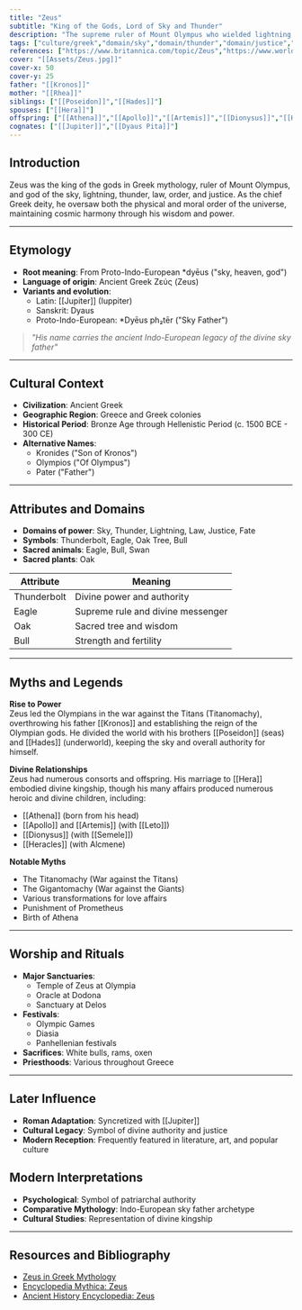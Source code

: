 ```yaml
---
title: "Zeus"
subtitle: "King of the Gods, Lord of Sky and Thunder"
description: "The supreme ruler of Mount Olympus who wielded lightning as his weapon and governed both gods and mortals"
tags: ["culture/greek","domain/sky","domain/thunder","domain/justice","trait/king","trait/male","trait/supreme-deity","trait/warrior","trait/olympian","motif/A280","motif/A0"]
references: ["https://www.britannica.com/topic/Zeus","https://www.worldhistory.org/zeus/","https://www.ancient.eu/Zeus/"]
cover: "[[Assets/Zeus.jpg]]"
cover-x: 50
cover-y: 25
father: "[[Kronos]]"
mother: "[[Rhea]]"
siblings: ["[[Poseidon]]","[[Hades]]"]
spouses: ["[[Hera]]"]
offspring: ["[[Athena]]","[[Apollo]]","[[Artemis]]","[[Dionysus]]","[[Heracles]]"]
cognates: ["[[Jupiter]]","[[Dyaus Pita]]"]
---
```

## Introduction

Zeus was the king of the gods in Greek mythology, ruler of Mount Olympus, and god of the sky, lightning, thunder, law, order, and justice. As the chief Greek deity, he oversaw both the physical and moral order of the universe, maintaining cosmic harmony through his wisdom and power.

---

## Etymology

- **Root meaning**: From Proto-Indo-European \*dyēus ("sky, heaven, god")
- **Language of origin**: Ancient Greek Ζεύς (Zeus)
- **Variants and evolution**:
  - Latin: [[Jupiter]] (Iuppiter)
  - Sanskrit: Dyaus
  - Proto-Indo-European: \*Dyēus ph₂tēr ("Sky Father")

> _"His name carries the ancient Indo-European legacy of the divine sky father"_

---

## Cultural Context

- **Civilization**: Ancient Greek
- **Geographic Region**: Greece and Greek colonies
- **Historical Period**: Bronze Age through Hellenistic Period (c. 1500 BCE - 300 CE)
- **Alternative Names**:
  - Kronides ("Son of Kronos")
  - Olympios ("Of Olympus")
  - Pater ("Father")

---

## Attributes and Domains

- **Domains of power**: Sky, Thunder, Lightning, Law, Justice, Fate
- **Symbols**: Thunderbolt, Eagle, Oak Tree, Bull
- **Sacred animals**: Eagle, Bull, Swan
- **Sacred plants**: Oak

| Attribute   | Meaning                           |
| ----------- | --------------------------------- |
| Thunderbolt | Divine power and authority        |
| Eagle       | Supreme rule and divine messenger |
| Oak         | Sacred tree and wisdom            |
| Bull        | Strength and fertility            |

---

## Myths and Legends

**Rise to Power**  
Zeus led the Olympians in the war against the Titans (Titanomachy), overthrowing his father [[Kronos]] and establishing the reign of the Olympian gods. He divided the world with his brothers [[Poseidon]] (seas) and [[Hades]] (underworld), keeping the sky and overall authority for himself.

**Divine Relationships**  
Zeus had numerous consorts and offspring. His marriage to [[Hera]] embodied divine kingship, though his many affairs produced numerous heroic and divine children, including:

- [[Athena]] (born from his head)
- [[Apollo]] and [[Artemis]] (with [[Leto]])
- [[Dionysus]] (with [[Semele]])
- [[Heracles]] (with Alcmene)

**Notable Myths**

- The Titanomachy (War against the Titans)
- The Gigantomachy (War against the Giants)
- Various transformations for love affairs
- Punishment of Prometheus
- Birth of Athena

---

## Worship and Rituals

- **Major Sanctuaries**:
  - Temple of Zeus at Olympia
  - Oracle at Dodona
  - Sanctuary at Delos
- **Festivals**:
  - Olympic Games
  - Diasia
  - Panhellenian festivals
- **Sacrifices**: White bulls, rams, oxen
- **Priesthoods**: Various throughout Greece

---

## Later Influence

- **Roman Adaptation**: Syncretized with [[Jupiter]]
- **Cultural Legacy**: Symbol of divine authority and justice
- **Modern Reception**: Frequently featured in literature, art, and popular culture

## Modern Interpretations

- **Psychological**: Symbol of patriarchal authority
- **Comparative Mythology**: Indo-European sky father archetype
- **Cultural Studies**: Representation of divine kingship

---

## Resources and Bibliography

- [Zeus in Greek Mythology](https://www.theoi.com/Olympios/Zeus.html)
- [Encyclopedia Mythica: Zeus](https://pantheon.org/articles/z/zeus.html)
- [Ancient History Encyclopedia: Zeus](https://www.worldhistory.org/zeus/)
